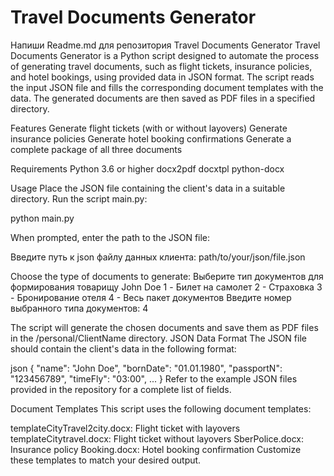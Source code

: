 # Travel Documents Generator
Напиши Readme.md для репозитория
Travel Documents Generator
Travel Documents Generator is a Python script designed to automate the process of generating travel documents, such as flight tickets, insurance policies, and hotel bookings, using provided data in JSON format. The script reads the input JSON file and fills the corresponding document templates with the data. The generated documents are then saved as PDF files in a specified directory.

Features
Generate flight tickets (with or without layovers)
Generate insurance policies
Generate hotel booking confirmations
Generate a complete package of all three documents

Requirements
Python 3.6 or higher
docx2pdf
docxtpl
python-docx

Usage
Place the JSON file containing the client's data in a suitable directory.
Run the script main.py:

python main.py

When prompted, enter the path to the JSON file:

Введите путь к json файлу данных клиента: path/to/your/json/file.json

Choose the type of documents to generate:
Выберите тип документов для формирования товарищу John Doe
1 - Билет на самолет
2 - Страховка
3 - Бронирование отеля
4 - Весь пакет документов
Введите номер выбранного типа документов: 4

The script will generate the chosen documents and save them as PDF files in the /personal/ClientName directory.
JSON Data Format
The JSON file should contain the client's data in the following format:

json
{
  "name": "John Doe",
  "bornDate": "01.01.1980",
  "passportN": "123456789",
  "timeFly": "03:00",
  ...
}
Refer to the example JSON files provided in the repository for a complete list of fields.

Document Templates
This script uses the following document templates:

templateCityTravel2city.docx: Flight ticket with layovers
templateCitytravel.docx: Flight ticket without layovers
SberPolice.docx: Insurance policy
Booking.docx: Hotel booking confirmation
Customize these templates to match your desired output.
